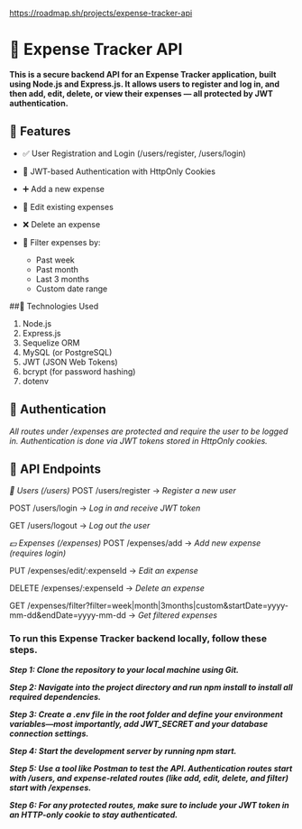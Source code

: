 https://roadmap.sh/projects/expense-tracker-api

# 💸 Expense Tracker API

**This is a secure backend API for an Expense Tracker application, built using Node.js and Express.js. It allows users to register and log in, and then add, edit, delete, or view their expenses — all protected by JWT authentication.**

## 🚀 Features

- ✅ User Registration and Login (/users/register, /users/login)

- 🔐 JWT-based Authentication with HttpOnly Cookies

- ➕ Add a new expense

- 📝 Edit existing expenses

- ❌ Delete an expense

- 📅 Filter expenses by:
  - Past week
  - Past month
  - Last 3 months
  - Custom date range

##🧠 Technologies Used

1. Node.js
2. Express.js
3. Sequelize ORM
4. MySQL (or PostgreSQL)
5. JWT (JSON Web Tokens)
6. bcrypt (for password hashing)
7. dotenv

## 🔐 Authentication

_All routes under /expenses are protected and require the user to be logged in. Authentication is done via JWT tokens stored in HttpOnly cookies._

## 📂 API Endpoints

_👤 Users (/users)_
POST /users/register → _Register a new user_

POST /users/login → _Log in and receive JWT token_

GET /users/logout → _Log out the user_

_💵 Expenses (/expenses)_
POST /expenses/add → _Add new expense (requires login)_

PUT /expenses/edit/:expenseId → _Edit an expense_

DELETE /expenses/:expenseId → _Delete an expense_

GET /expenses/filter?filter=week|month|3months|custom&startDate=yyyy-mm-dd&endDate=yyyy-mm-dd → _Get filtered expenses_

### To run this Expense Tracker backend locally, follow these steps.

**_Step 1: Clone the repository to your local machine using Git._**

**_Step 2: Navigate into the project directory and run npm install to install all required dependencies._**

**_Step 3: Create a .env file in the root folder and define your environment variables—most importantly, add JWT_SECRET and your database connection settings._**

**_Step 4: Start the development server by running npm start._**

**_Step 5: Use a tool like Postman to test the API. Authentication routes start with /users, and expense-related routes (like add, edit, delete, and filter) start with /expenses._**

**_Step 6: For any protected routes, make sure to include your JWT token in an HTTP-only cookie to stay authenticated._**

